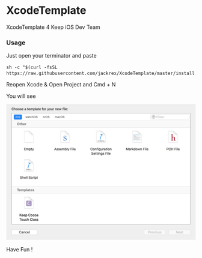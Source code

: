 # XcodeTemplate
XcodeTemplate 4 Keep iOS Dev Team

### Usage
Just open your terminator and paste

```
sh -c "$(curl -fsSL https://raw.githubusercontent.com/jackrex/XcodeTemplate/master/install.sh)"
```

Reopen Xcode & Open Project and Cmd + N

You will see

![](./result.jpeg)

Have Fun !
